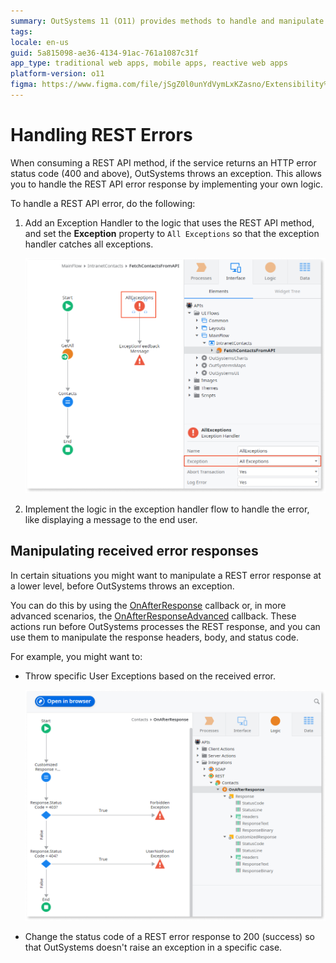 ```yaml
---
summary: OutSystems 11 (O11) provides methods to handle and manipulate REST API errors, including using exception handlers and callbacks.
tags: 
locale: en-us
guid: 5a815098-ae36-4134-91ac-761a1087c31f
app_type: traditional web apps, mobile apps, reactive web apps
platform-version: o11
figma: https://www.figma.com/file/jSgZ0l0unYdVymLxKZasno/Extensibility%20and%20Integration?node-id=410:96
---
```


# Handling REST Errors

When consuming a REST API method, if the service returns an HTTP error status code (400 and above), OutSystems throws an exception. This allows you to handle the REST API error response by implementing your own logic.

To handle a REST API error, do the following:

1. Add an Exception Handler to the logic that uses the REST API method, and set the **Exception** property to `All Exceptions` so that the exception handler catches all exceptions.

    ![Screenshot showing how to add an Exception Handler with 'All Exceptions' selected in OutSystems](images/ss-flow-allexceptions.png "Exception Handler Configuration")

1. Implement the logic in the exception handler flow to handle the error, like displaying a message to the end user.

## Manipulating received error responses

In certain situations you might want to manipulate a REST error response at a lower level, before OutSystems throws an exception.

You can do this by using the [OnAfterResponse](<simple-customizations.md>) callback or, in more advanced scenarios, the [OnAfterResponseAdvanced](<advanced-customizations.md>) callback. These actions run before OutSystems processes the REST response, and you can use them to manipulate the response headers, body, and status code.

For example, you might want to:

* Throw specific User Exceptions based on the received error.

    ![Screenshot demonstrating the implementation of logic to handle REST API errors in OutSystems](images/ss-rest-handle-errors.png "REST Error Handling Logic")

* Change the status code of a REST error response to 200 (success) so that OutSystems doesn't raise an exception in a specific case.
